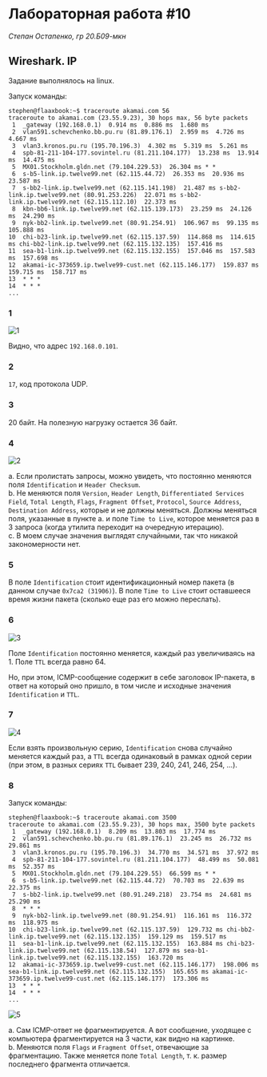 # Лабораторная работа #10
*Степан Остапенко, гр 20.Б09-мкн*

## Wireshark. IP

Задание выполнялось на linux.

Запуск команды:
```text
stephen@flaaxbook:~$ traceroute akamai.com 56
traceroute to akamai.com (23.55.9.23), 30 hops max, 56 byte packets
 1  _gateway (192.168.0.1)  0.914 ms  0.886 ms  1.680 ms
 2  vlan591.schevchenko.bb.pu.ru (81.89.176.1)  2.959 ms  4.726 ms  4.667 ms
 3  vlan3.kronos.pu.ru (195.70.196.3)  4.302 ms  5.319 ms  5.261 ms
 4  spb-81-211-104-177.sovintel.ru (81.211.104.177)  13.238 ms  13.914 ms  14.475 ms
 5  MX01.Stockholm.gldn.net (79.104.229.53)  26.304 ms * *
 6  s-b5-link.ip.twelve99.net (62.115.44.72)  26.353 ms  20.936 ms  23.587 ms
 7  s-bb2-link.ip.twelve99.net (62.115.141.198)  21.487 ms s-bb2-link.ip.twelve99.net (80.91.253.226)  22.071 ms s-bb2-link.ip.twelve99.net (62.115.112.10)  22.373 ms
 8  kbn-bb6-link.ip.twelve99.net (62.115.139.173)  23.259 ms  24.126 ms  24.290 ms
 9  nyk-bb2-link.ip.twelve99.net (80.91.254.91)  106.967 ms  99.135 ms  105.888 ms
10  chi-b23-link.ip.twelve99.net (62.115.137.59)  114.868 ms  114.615 ms chi-bb2-link.ip.twelve99.net (62.115.132.135)  157.416 ms
11  sea-b1-link.ip.twelve99.net (62.115.132.155)  157.046 ms  157.583 ms  157.698 ms
12  akamai-ic-373659.ip.twelve99-cust.net (62.115.146.177)  159.837 ms  159.715 ms  158.717 ms
13  * * *
14  * * *
...
```

### 1

![1](./assets/pic1.png)

Видно, что адрес `192.168.0.101`.

### 2

`17`, код протокола UDP.

### 3

20 байт. На полезную нагрузку остается 36 байт.

### 4

![2](./assets/pic2.png)

a. Если пролистать запросы, можно увидеть, что постоянно меняются поля `Identification` и `Header Checksum`. \
b. Не меняются поля `Version`, `Header Length`, `Differentiated Services Field`, `Total Length`, `Flags`, `Fragment Offset`, `Protocol`, `Source Address`, `Destination Address`, которые и не должны меняться. Должны меняться поля, указанные в пункте a. и поле `Time to Live`, которое меняется раз в 3 запроса (когда утилита переходит на очередную итерацию). \
с. В моем случае значения выглядят случайными, так что никакой закономерности нет.

### 5

В поле `Identification` стоит идентификационный номер пакета (в данном случае `0x7ca2 (31906)`). В поле `Time to Live` стоит оставшееся время жизни пакета (сколько еще раз его можно переслать).

### 6

![3](./assets/pic3.png)

Поле `Identification` постоянно меняется, каждый раз увеличиваясь на 1. Поле `TTL` всегда равно 64.

Но, при этом, ICMP-сообщение содержит в себе заголовок IP-пакета, в ответ на который оно пришло, в том числе и исходные значения `Identification` и `TTL`.

### 7

![4](./assets/pic4.png)

Если взять произвольную серию, `Identification` снова случайно меняется каждый раз, а `TTL` всегда одинаковый в рамках одной серии (при этом, в разных сериях `TTL` бывает 239, 240, 241, 246, 254, ...).

### 8

Запуск команды:
```
stephen@flaaxbook:~$ traceroute akamai.com 3500
traceroute to akamai.com (23.55.9.23), 30 hops max, 3500 byte packets
 1  _gateway (192.168.0.1)  8.209 ms  13.803 ms  17.774 ms
 2  vlan591.schevchenko.bb.pu.ru (81.89.176.1)  23.245 ms  26.732 ms  29.861 ms
 3  vlan3.kronos.pu.ru (195.70.196.3)  34.770 ms  34.571 ms  37.972 ms
 4  spb-81-211-104-177.sovintel.ru (81.211.104.177)  48.499 ms  50.081 ms  52.357 ms
 5  MX01.Stockholm.gldn.net (79.104.229.55)  66.599 ms * *
 6  s-b5-link.ip.twelve99.net (62.115.44.72)  70.703 ms  22.639 ms  22.375 ms
 7  s-bb2-link.ip.twelve99.net (80.91.249.218)  23.754 ms  24.681 ms  25.290 ms
 8  * * *
 9  nyk-bb2-link.ip.twelve99.net (80.91.254.91)  116.161 ms  116.372 ms  118.975 ms
10  chi-b23-link.ip.twelve99.net (62.115.137.59)  129.732 ms chi-bb2-link.ip.twelve99.net (62.115.132.135)  159.129 ms  159.517 ms
11  sea-b1-link.ip.twelve99.net (62.115.132.155)  163.884 ms chi-b23-link.ip.twelve99.net (62.115.138.54)  127.879 ms sea-b1-link.ip.twelve99.net (62.115.132.155)  163.720 ms
12  akamai-ic-373659.ip.twelve99-cust.net (62.115.146.177)  198.006 ms sea-b1-link.ip.twelve99.net (62.115.132.155)  165.655 ms akamai-ic-373659.ip.twelve99-cust.net (62.115.146.177)  173.306 ms
13  * * *
14  * * *
...
```

![5](./assets/pic5.png)

a. Сам ICMP-ответ не фрагментируется. А вот сообщение, уходящее с компьютера фрагментируется на 3 части, как видно на картинке. \
b. Меняются поля `Flags` и `Fragment Offset`, отвечающие за фрагментацию. Также меняется поле `Total Length`, т. к. размер последнего фрагмента отличается.
